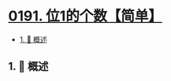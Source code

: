 # [0191. 位1的个数【简单】](https://github.com/tnotesjs/TNotes.leetcode/tree/main/notes/0191.%20%E4%BD%8D1%E7%9A%84%E4%B8%AA%E6%95%B0%E3%80%90%E7%AE%80%E5%8D%95%E3%80%91)

<!-- region:toc -->

- [1. 📝 概述](#1--概述)

<!-- endregion:toc -->

## 1. 📝 概述

